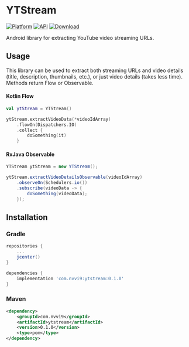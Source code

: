# YTStream
[![Platform](https://img.shields.io/badge/platform-android-brightgreen.svg?style=flat)](http://developer.android.com/index.html)
[![API](https://img.shields.io/badge/API-16%2B-brightgreen.svg?style=flat)](https://android-arsenal.com/api?level=16)
[![Download](https://api.bintray.com/packages/nvvi9/maven/YTStream/images/download.svg) ](https://bintray.com/nvvi9/maven/YTStream/_latestVersion)

Android library for extracting YouTube video streaming URLs.

## Usage
This library can be used to extract both streaming URLs and video details (title, description, thumbnails, etc.), or just video details (takes less time).
Methods return Flow or Observable.
#### Kotlin Flow
```kotlin
val ytStream = YTStream()

ytStream.extractVideoData(*videoIdArray)
    .flowOn(Dispatchers.IO)
    .collect {
        doSomething(it)
    }
```
#### RxJava Observable
```java
YTStream ytStream = new YTStream();

ytStream.extractVideoDetailsObservable(videoIdArray)
    .observeOn(Schedulers.io())
    .subscribe(videoData -> {
        doSomething(videoData);
    });
```
## Installation
### Gradle
```groovy
repositories {
    ...
    jcenter()
}

dependencies {
    implementation 'com.nvvi9:ytstream:0.1.0'
}
```
### Maven
```xml
<dependency>
    <groupId>com.nvvi9</groupId>
    <artifactId>ytstream</artifactId>
    <version>0.1.0</version>
    <type>pom</type>
</dependency>
```

